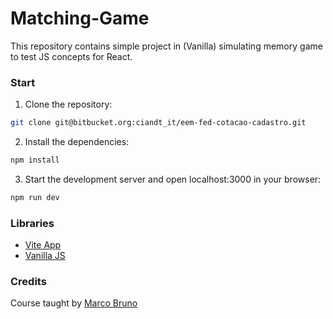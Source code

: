 # Matching-Game
This repository contains simple project in (Vanilla) simulating memory game to test JS concepts for React.

### Start

1. Clone the repository:

```bash
git clone git@bitbucket.org:ciandt_it/eem-fed-cotacao-cadastro.git
```

2. Install the dependencies:

```bash
npm install
```

3. Start the development server and open localhost:3000 in your browser:

```bash
npm run dev
```

### Libraries

- [Vite App](https://vitejs.dev/guide/)
- [Vanilla JS]()

### Credits

Course taught by [Marco Bruno](https://github.com/marcobrunodev)
